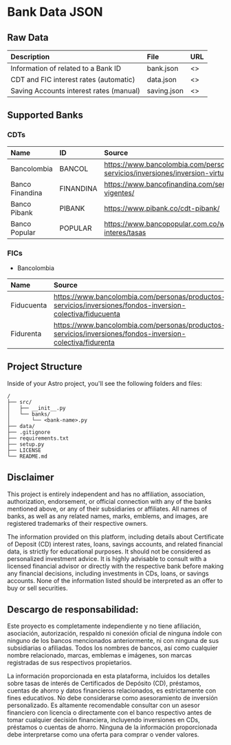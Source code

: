 # Bank Data JSON

## Raw Data

| Description                             | File        | URL |
| :-------------------------------------- | :---------- | :-- |
| Information of related to a Bank ID     | bank.json   | <>  |
| CDT and FIC interest rates (automatic)  | data.json   | <>  |
| Saving Accounts interest rates (manual) | saving.json | <>  |

## Supported Banks

### CDTs

| Name            | ID        | Source                                                                                     |
| :-------------- | :-------- | :----------------------------------------------------------------------------------------- |
| Bancolombia     | BANCOL    | <https://www.bancolombia.com/personas/productos-servicios/inversiones/inversion-virtual>   |
| Banco Finandina | FINANDINA | <https://www.bancofinandina.com/servicio-al-cliente/tasas-y-tarifas/tasas-vigentes/>       |
| Banco Pibank    | PIBANK    | <https://www.pibank.co/cdt-pibank/>                                                        |
| Banco Popular   | POPULAR   | <https://www.bancopopular.com.co/wps/portal/bancopopular/inicio/informacion-interes/tasas> |

### FICs

- Bancolombia

| Name       | Source                                                                                                       |
| :--------- | :----------------------------------------------------------------------------------------------------------- |
| Fiducuenta | <https://www.bancolombia.com/personas/productos-servicios/inversiones/fondos-inversion-colectiva/fiducuenta> |
| Fidurenta  | <https://www.bancolombia.com/personas/productos-servicios/inversiones/fondos-inversion-colectiva/fidurenta>  |


## Project Structure

Inside of your Astro project, you'll see the following folders and files:

```text
/
├── src/
│   ├── __init__.py
│   └── banks/
│       └── <bank-name>.py
├── data/
├── .gitignore
├── requirements.txt
├── setup.py
├── LICENSE
└── README.md

```

## Disclaimer

This project is entirely independent and has no affiliation, association, authorization, endorsement, or official connection with any of the banks mentioned above, or any of their subsidiaries or affiliates. All names of banks, as well as any related names, marks, emblems, and images, are registered trademarks of their respective owners.

The information provided on this platform, including details about Certificate of Deposit (CD) interest rates, loans, savings accounts, and related financial data, is strictly for educational purposes. It should not be considered as personalized investment advice. It is highly advisable to consult with a licensed financial advisor or directly with the respective bank before making any financial decisions, including investments in CDs, loans, or savings accounts. None of the information listed should be interpreted as an offer to buy or sell securities.

## Descargo de responsabilidad:

Este proyecto es completamente independiente y no tiene afiliación, asociación, autorización, respaldo ni conexión oficial de ninguna índole con ninguno de los bancos mencionados anteriormente, ni con ninguna de sus subsidiarias o afiliadas. Todos los nombres de bancos, así como cualquier nombre relacionado, marcas, emblemas e imágenes, son marcas registradas de sus respectivos propietarios.

La información proporcionada en esta plataforma, incluidos los detalles sobre tasas de interés de Certificados de Depósito (CD), préstamos, cuentas de ahorro y datos financieros relacionados, es estrictamente con fines educativos. No debe considerarse como asesoramiento de inversión personalizado. Es altamente recomendable consultar con un asesor financiero con licencia o directamente con el banco respectivo antes de tomar cualquier decisión financiera, incluyendo inversiones en CDs, préstamos o cuentas de ahorro. Ninguna de la información proporcionada debe interpretarse como una oferta para comprar o vender valores.
